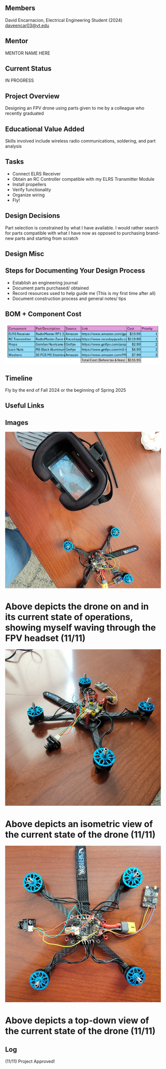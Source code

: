 ## Members
David Encarnacion, Electrical Engineering Student (2024)
daveencar03@vt.edu

## Mentor
MENTOR NAME HERE

## Current Status
IN PROGRESS

## Project Overview

Designing an FPV drone using parts given to me by a colleague who recently graduated

## Educational Value Added

Skills involved include wireless radio communications, soldering, and part analysis

## Tasks

- Connect ELRS Receiver
- Obtain an RC Controller compatible with my ELRS Transmitter Module
- Install propellers
- Verify functionality
- Organize wiring
- Fly!

## Design Decisions

Part selection is constrained by what I have available. I would rather search for parts compatible with what I have now as opposed to purchasing brand-new parts and starting from scratch

## Design Misc

<!-- Your Text Here. You may work with your mentor on this later when they are assigned -->

## Steps for Documenting Your Design Process

- Establish an engineering journal
- Document parts purchased/ obtained
- Record resources used to help guide me (This is my first time after all)
- Document construction process and general notes/ tips

## BOM + Component Cost

![](BoM.png)

## Timeline

Fly by the end of Fall 2024 or the beginning of Spring 2025

## Useful Links

## Images
![](hero.png)
# Above depicts the drone on and in its current state of operations, showing myself waving through the FPV headset (11/11)
![](FPV_isometric.jpg)
# Above depicts an isometric view of the current state of the drone (11/11)
![](FPV_top_down.jpg)
# Above depicts a top-down view of the current state of the drone (11/11)

## Log

(11/11) Project Approved!
